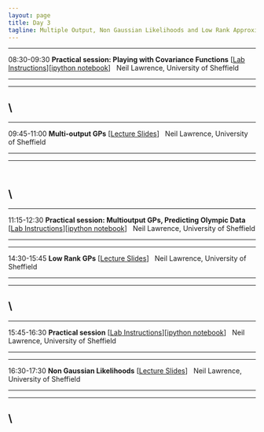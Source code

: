 ```yaml
---
layout: page
title: Day 3
tagline: Multiple Output, Non Gaussian Likelihoods and Low Rank Approximations
---
```




  ------------- -------------------------------------------------------------------------------------------------------------------------
  08:30-09:30   **Practical session: Playing with Covariance Functions** [[Lab Instructions](lab.html)][[ipython notebook](lab2.ipynb)]
                Neil Lawrence, University of Sheffield
  ------------- -------------------------------------------------------------------------------------------------------------------------

  ---
  \
  ---

  ------------- ----------------------------------------------------------
  09:45-11:00   **Multi-output GPs** [[Lecture Slides](multiOutput.pdf)]
                Neil Lawrence, University of Sheffield
  ------------- ----------------------------------------------------------

  ---
  \
  \
  ---

  ------------- --------------------------------------------------------------------------------------------------------------------------------
  11:15-12:30   **Practical session: Multioutput GPs, Predicting Olympic Data** [[Lab Instructions](lab.html)][[ipython notebook](lab3.ipynb)]
                Neil Lawrence, University of Sheffield
  ------------- --------------------------------------------------------------------------------------------------------------------------------

  ------------- --------------------------------------------------
  14:30-15:45   **Low Rank GPs** [[Lecture Slides](lowRank.pdf)]
                Neil Lawrence, University of Sheffield
  ------------- --------------------------------------------------

  ---
  \
  ---

  ------------- --------------------------------------------------------------------------------------
  15:45-16:30   **Practical session** [[Lab Instructions](lab.html)][[ipython notebook](lab3.ipynb)]
                Neil Lawrence, University of Sheffield
  ------------- --------------------------------------------------------------------------------------

  ------------- ------------------------------------------------------------------
  16:30-17:30   **Non Gaussian Likelihoods** [[Lecture Slides](nonGaussian.pdf)]
                Neil Lawrence, University of Sheffield
  ------------- ------------------------------------------------------------------

  ---
  \
  ---


